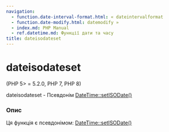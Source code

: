 ```yaml
---
navigation:
  - function.date-interval-format.html: « dateintervalformat
  - function.date-modify.html: datemodify »
  - index.md: PHP Manual
  - ref.datetime.md: Функції дати та часу
title: dateisodateset
---
```

# dateisodateset

(PHP 5> = 5.2.0, PHP 7, PHP 8)

dateisodateset - Псевдонім [DateTime::setISODate()](datetime.setisodate.md)

### Опис

Ця функція є псевдонімом: [DateTime::setISODate()](datetime.setisodate.md)

